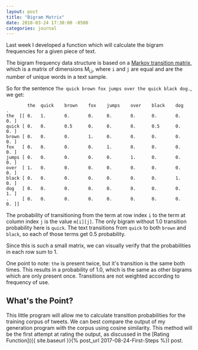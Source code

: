 ```yaml
---
layout: post
title: "Bigram Matrix"
date: 2018-03-24 17:30:00 -0500
categories: journal
---
```

Last week I developed a function which will calculate the bigram frequencies for a given piece of text.

The bigram frequency data structure is based on a [Markov transition matrix](https://en.wikipedia.org/wiki/Stochastic_matrix), which is a matrix of dimensions M<sub>i,j</sub>, where `i` and `j` are equal and are the number of unique words in a text sample.

So for the sentence `The quick brown fox jumps over the quick black dog.`, we get:
```
        the  quick    brown    fox    jumps    over    black    dog    .
the  [[ 0.   1.       0.       0.     0.       0.      0.       0.     0. ]
quick [ 0.   0.       0.5      0.     0.       0.      0.5      0.     0. ]
brown [ 0.   0.       0.       1.     0.       0.      0.       0.     0. ]
fox   [ 0.   0.       0.       0.     1.       0.      0.       0.     0. ]
jumps [ 0.   0.       0.       0.     0.       1.      0.       0.     0. ]
over  [ 1.   0.       0.       0.     0.       0.      0.       0.     0. ]
black [ 0.   0.       0.       0.     0.       0.      0.       1.     0. ]
dog   [ 0.   0.       0.       0.     0.       0.      0.       0.     1. ]
.     [ 0.   0.       0.       0.     0.       0.      0.       0.     0. ]]
```

The probability of transitioning from the term at row index `i` to the term at column index `j` is the value `m[i][j]`. The only bigram without 1.0 transition probability here is `quick`. The text transitions from `quick` to both `brown` and `black`, so each of those terms get 0.5 probability.

Since this is such a small matrix, we can visually verify that the probabilities in each row sum to 1.

One point to note: `the` is present twice, but it's transition is the same both times. This results in a probability of 1.0, which is the same as other bigrams which are only present once. Transitions are not weighted according to frequency of use.

## What's the Point?
This little program will allow me to calculate transition probabilities for the training corpus of tweets. We can best compare the output of my generation program with the corpus using cosine similarity. This method will be the first attempt at rating the output, as discussed in the [Rating Function]({{ site.baseurl }}{% post_url 2017-08-24-First-Steps %}) post.
